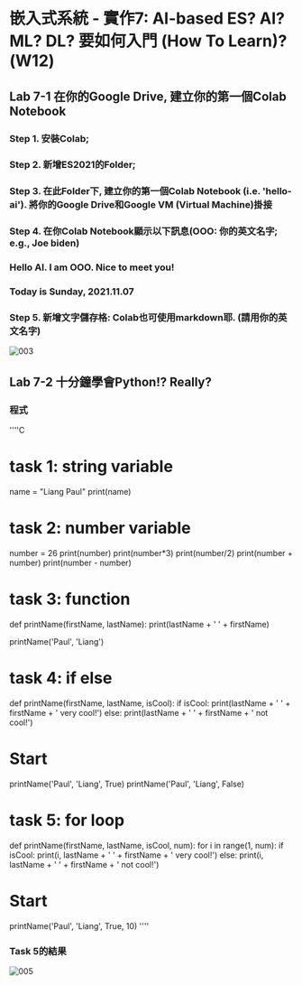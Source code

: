 # 嵌入式系統 - 實作7: AI-based ES? AI? ML? DL? 要如何入門 (How To Learn)? (W12)
## Lab 7-1 在你的Google Drive, 建立你的第一個Colab Notebook 
### Step 1. 安裝Colab;
### Step 2. 新增ES2021的Folder;
### Step 3. 在此Folder下, 建立你的第一個Colab Notebook (i.e. 'hello-ai'). 將你的Google Drive和Google VM (Virtual Machine)掛接
### Step 4. 在你Colab Notebook顯示以下訊息(OOO: 你的英文名字; e.g., Joe biden)
### Hello AI. I am OOO. Nice to meet you!
### Today is Sunday, 2021.11.07
### Step 5. 新增文字儲存格: Colab也可使用markdown耶. (請用你的英文名字)
![003](https://user-images.githubusercontent.com/89329182/140632044-50142260-97d2-4e26-b78b-3d59ac91cac3.jpg)
## Lab 7-2 十分鐘學會Python!? **Really?**
### 程式
''''C
# task 1: string variable
name = "Liang Paul"
print(name)

# task 2: number variable
number = 26
print(number)
print(number*3)
print(number/2)
print(number + number)
print(number - number)

# task 3: function

def printName(firstName, lastName):
  print(lastName + ' ' + firstName)

printName('Paul', 'Liang')

# task 4: if else

def printName(firstName, lastName, isCool):
  if isCool:
    print(lastName + ' ' + firstName + ' very cool!')
  else:
    print(lastName + ' ' + firstName + ' not cool!')

# Start
printName('Paul', 'Liang', True)
printName('Paul', 'Liang', False)

# task 5: for loop

def printName(firstName, lastName, isCool, num):
  for i in range(1, num):
    if isCool:
      print(i, lastName + ' ' + firstName + ' very cool!')
    else:
      print(i, lastName + ' ' + firstName + ' not cool!')

# Start
printName('Paul', 'Liang', True, 10)
''''
### Task 5的結果
![005](https://user-images.githubusercontent.com/89329182/140632106-0d6903d6-1a7c-4790-8e40-25956d5ec55f.jpg)
